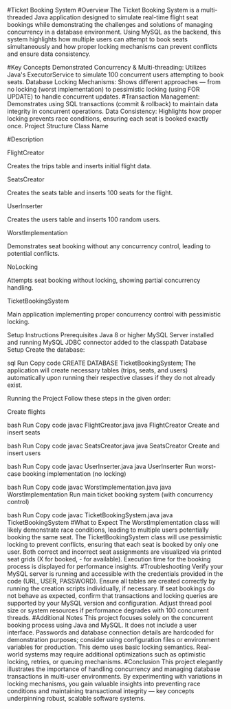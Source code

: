 #Ticket Booking System
#Overview
The Ticket Booking System is a multi-threaded Java application designed to simulate real-time flight seat bookings while demonstrating the challenges and solutions of managing concurrency in a database environment. Using MySQL as the backend, this system highlights how multiple users can attempt to book seats simultaneously and how proper locking mechanisms can prevent conflicts and ensure data consistency.

#Key Concepts Demonstrated
Concurrency & Multi-threading: Utilizes Java's ExecutorService to simulate 100 concurrent users attempting to book seats.
Database Locking Mechanisms: Shows different approaches — from no locking (worst implementation) to pessimistic locking (using FOR UPDATE) to handle concurrent updates.
#Transaction Management: Demonstrates using SQL transactions (commit & rollback) to maintain data integrity in concurrent operations.
Data Consistency: Highlights how proper locking prevents race conditions, ensuring each seat is booked exactly once.
Project Structure
Class Name

#Description

FlightCreator

Creates the trips table and inserts initial flight data.

SeatsCreator

Creates the seats table and inserts 100 seats for the flight.

UserInserter

Creates the users table and inserts 100 random users.

WorstImplementation

Demonstrates seat booking without any concurrency control, leading to potential conflicts.

NoLocking

Attempts seat booking without locking, showing partial concurrency handling.

TicketBookingSystem

Main application implementing proper concurrency control with pessimistic locking.

Setup Instructions
Prerequisites
Java 8 or higher
MySQL Server installed and running
MySQL JDBC connector added to the classpath
Database Setup
Create the database:

sql
Run
Copy code
CREATE DATABASE TicketBookingSystem;
The application will create necessary tables (trips, seats, and users) automatically upon running their respective classes if they do not already exist.

Running the Project
Follow these steps in the given order:

Create flights

bash
Run
Copy code
javac FlightCreator.java
java FlightCreator
Create and insert seats

bash
Run
Copy code
javac SeatsCreator.java
java SeatsCreator
Create and insert users

bash
Run
Copy code
javac UserInserter.java
java UserInserter
Run worst-case booking implementation (no locking)

bash
Run
Copy code
javac WorstImplementation.java
java WorstImplementation
Run main ticket booking system (with concurrency control)

bash
Run
Copy code
javac TicketBookingSystem.java
java TicketBookingSystem
#What to Expect
The WorstImplementation class will likely demonstrate race conditions, leading to multiple users potentially booking the same seat.
The TicketBookingSystem class will use pessimistic locking to prevent conflicts, ensuring that each seat is booked by only one user.
Both correct and incorrect seat assignments are visualized via printed seat grids (X for booked, - for available).
Execution time for the booking process is displayed for performance insights.
#Troubleshooting
Verify your MySQL server is running and accessible with the credentials provided in the code (URL, USER, PASSWORD).
Ensure all tables are created correctly by running the creation scripts individually, if necessary.
If seat bookings do not behave as expected, confirm that transactions and locking queries are supported by your MySQL version and configuration.
Adjust thread pool size or system resources if performance degrades with 100 concurrent threads.
#Additional Notes
This project focuses solely on the concurrent booking process using Java and MySQL. It does not include a user interface.
Passwords and database connection details are hardcoded for demonstration purposes; consider using configuration files or environment variables for production.
This demo uses basic locking semantics. Real-world systems may require additional optimizations such as optimistic locking, retries, or queuing mechanisms.
#Conclusion
This project elegantly illustrates the importance of handling concurrency and managing database transactions in multi-user environments. By experimenting with variations in locking mechanisms, you gain valuable insights into preventing race conditions and maintaining transactional integrity — key concepts underpinning robust, scalable software systems.
